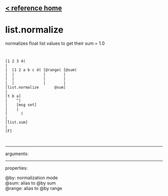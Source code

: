 [< reference home](ceammc_lib.html)
---

# list.normalize


normalizes float list values to get their sum = 1.0

```


[1 2 3 4(
|
|  [1 2 a b c d( [@range( [@sum(
|  |             |        |
|  |             |        |
|  |             |        |
[list.normalize       @sum]
|
[t b a]
|    ^|
|    [msg set]
|    |
[      (
|
[list.sum]
|
[F]

            
```

---
arguments:


---
properties:

@by: normalization
            mode<br>
@sum: alias to @by sum<br>
@range: alias to @by range<br>

